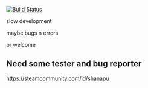 [![Build Status](https://travis-ci.org/shanapu/MyStore.svg?branch=master)](https://travis-ci.org/shanapu/MyStore)

slow development

maybe bugs n errors

pr welcome

## Need some tester and bug reporter

https://steamcommunity.com/id/shanapu